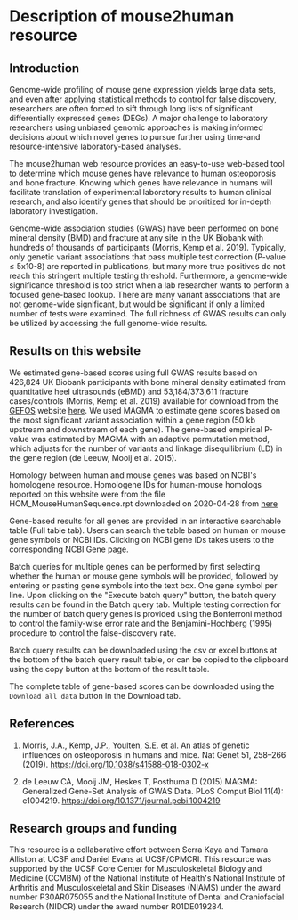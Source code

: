 # Description of mouse2human resource

## Introduction

Genome-wide profiling of mouse gene expression yields large data sets, and even after applying statistical methods to control for false discovery, researchers are often forced to sift through long lists of significant differentially expressed genes (DEGs). A major challenge to laboratory researchers using unbiased genomic approaches is making informed decisions about which novel genes to pursue further using time-and resource-intensive laboratory-based analyses. 

The mouse2human web resource provides an easy-to-use web-based tool to determine which mouse genes have relevance to human osteoporosis and bone fracture. Knowing which genes have relevance in humans will facilitate translation of experimental laboratory results to human clinical research, and also identify genes that should be prioritized for in-depth laboratory investigation. 

Genome-wide association studies (GWAS) have been performed on bone mineral density (BMD) and fracture at any site in the UK Biobank with hundreds of thousands of participants (Morris, Kemp et al. 2019). Typically, only genetic variant associations that pass multiple test correction (P-value ≤ 5x10-8) are reported in publications, but many more true positives do not reach this stringent multiple testing threshold. Furthermore, a genome-wide significance threshold is too strict when a lab researcher wants to perform a focused gene-based lookup. There are many variant associations that are not genome-wide significant, but would be significant if only a limited number of tests were examined. The full richness of GWAS results can only be utilized by accessing the full genome-wide results. 

## Results on this website

We estimated gene-based scores using full GWAS results based on 426,824 UK Biobank participants with bone mineral density estimated from quantitative heel ultrasounds (eBMD) and 53,184/373,611 fracture cases/controls (Morris, Kemp et al. 2019) available for download from the [GEFOS](http://www.gefos.org/) website [here](http://www.gefos.org/?q=content/data-release-2018). We used MAGMA to estimate gene scores based on the most significant variant association within a gene region (50 kb upstream and downstream of each gene). The gene-based empirical P-value was estimated by MAGMA with an adaptive permutation method, which adjusts for the number of variants and linkage disequilibrium (LD) in the gene region (de Leeuw, Mooij et al. 2015). 

Homology between human and mouse genes was based on NCBI's homologene resource. Homologene IDs for human-mouse homologs reported on this website were from the file HOM_MouseHumanSequence.rpt downloaded on 2020-04-28 from [here](http://www.informatics.jax.org/downloads/reports/index.html#homology)

Gene-based results for all genes are provided in an interactive searchable table (Full table tab). Users can search the table based on human or mouse gene symbols or NCBI IDs. Clicking on NCBI gene IDs takes users to the corresponding NCBI Gene page.

Batch queries for multiple genes can be performed by first selecting whether the human or mouse gene symbols will be provided, followed by entering or pasting gene symbols into the text box. One gene symbol per line. Upon clicking on the "Execute batch query" button, the batch query results can be found in the Batch query tab. Multiple testing correction for the number of batch query genes is provided using the Bonferroni method to control the family-wise error rate and the Benjamini-Hochberg (1995) procedure to control the false-discovery rate.

Batch query results can be downloaded using the csv or excel buttons at the bottom of the batch query result table, or can be copied to the clipboard using the copy button at the bottom of the result table.

The complete table of gene-based scores can be downloaded using the `Download all data` button in the Download tab. 

## References

1. Morris, J.A., Kemp, J.P., Youlten, S.E. et al. An atlas of genetic influences on osteoporosis in humans and mice. Nat Genet 51, 258–266 (2019). https://doi.org/10.1038/s41588-018-0302-x

2. de Leeuw CA, Mooij JM, Heskes T, Posthuma D (2015) MAGMA: Generalized Gene-Set Analysis of GWAS Data. PLoS Comput Biol 11(4): e1004219. https://doi.org/10.1371/journal.pcbi.1004219

## Research groups and funding

This resource is a collaborative effort between Serra Kaya and Tamara Alliston at UCSF and Daniel Evans at UCSF/CPMCRI. This resource was supported by the UCSF Core Center for Musculoskeletal Biology and Medicine (CCMBM) of the National Institute of Health's National Institute of Arthritis and Musculoskeletal and Skin Diseases (NIAMS) under the award number P30AR075055 and the National Institute of Dental and Craniofacial Research (NIDCR) under the award number R01DE019284.
